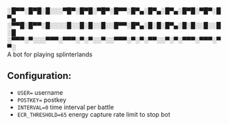 ░█▀▀░█▀█░█░░░▀█▀░█▀█░▀█▀░█▀▀░█▀▄░█▀▄░█▀▄░█▀█░▀█▀░█▀▄
░▀▀█░█▀▀░█░░░░█░░█░█░░█░░█▀▀░█▀▄░█░█░█▀▄░█░█░░█░░█░█
░▀▀▀░▀░░░▀▀▀░▀▀▀░▀░▀░░▀░░▀▀▀░▀░▀░▀▀░░▀░▀░▀▀▀░▀▀▀░▀▀░
<br>A bot for playing splinterlands


## Configuration:
- `USER=` username
- `POSTKEY=` postkey
- `INTERVAL=0` time interval per battle
- `ECR_THRESHOLD=65` energy capture rate limit to stop bot
